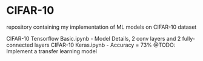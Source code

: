 # CIFAR-10
repository containing my implementation of ML models on CIFAR-10 dataset

CIFAR-10 Tensorflow Basic.ipynb - Model Details, 2 conv layers and 2 fully-connected layers
CIFAR-10 Keras.ipynb - Accuracy = 73%
@TODO: Implement a transfer learning model
